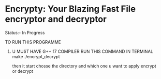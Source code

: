 # Encrypty: Your Blazing Fast File encryptor and decryptor

Status:- In Progress

TO RUN THIS PROGRAMME 
1. U MUST HAVE G++ 17 COMPILER
   RUN THIS COMMAND IN TERMINAL
   make
   ./encrypt_decrypt

   then it start chosse the directory and which one u want to apply encrypt or decrypt
   
